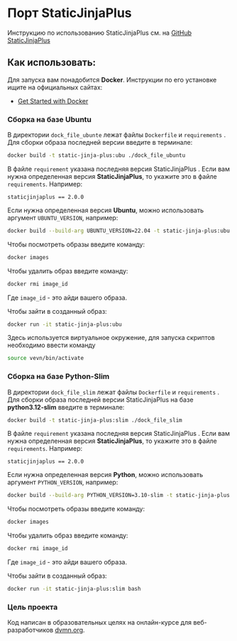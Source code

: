 # Порт StaticJinjaPlus

Инструкцию по использованию StaticJinjaPlus см. на [GitHub StaticJinjaPlus](https://github.com/MrDave/StaticJinjaPlus/tree/main)

## Как использовать:
Для запуска вам понадобится **Docker**. Инструкции по его установке ищите на официальных сайтах:

- [Get Started with Docker](https://www.docker.com/get-started/)
### Сборка на базе Ubuntu
В директории `dock_file_ubunte` лежат файлы `Dockerfile` и `requirements` .
Для сборки образа последней версии введите в терминале:
```bash
docker build -t static-jinja-plus:ubu ./dock_file_ubuntu
```
В файле `requirement` указана последняя версия StaticJinjaPlus . 
Если вам нужна определенная версия **StaticJinjaPlus**, то укажите это в файле `requirements`. Например:
```requirements
staticjinjaplus == 2.0.0
```
Если нужна определенная версия **Ubuntu**, можно использовать аргумент  `UBUNTU_VERSION`, например:
```bash
docker build --build-arg UBUNTU_VERSION=22.04 -t static-jinja-plus:ubu ./dock_file_ubuntu
```
Чтобы посмотреть образы введите команду:
```bash
docker images
```
Чтобы удалить образ введите команду:
```bash
docker rmi image_id
```
Где `image_id` - это айди вашего образа.

Чтобы зайти в созданный образ:
```bash
docker run -it static-jinja-plus:ubu
```
Здесь используется виртуальное окружение, для запуска скриптов необходимо ввести команду
```bash
source vevn/bin/activate
```

### Сборка на базе Python-Slim
В директории `dock_file_slim` лежат файлы `Dockerfile` и `requirements` .
Для сборки образа последней версии StaticJinjaPlus на базе **python3.12-slim** введите в терминале:
```bash
docker build -t static-jinja-plus:slim ./dock_file_slim
```
В файле `requirement` указана последняя версия StaticJinjaPlus . 
Если вам нужна определенная версия **StaticJinjaPlus**, то укажите это в файле `requirements`. Например:
```requirements
staticjinjaplus == 2.0.0
```
Если нужна определенная версия **Python**, можно использовать аргумент  `PYTHON_VERSION`, например:
```bash
docker build --build-arg PYTHON_VERSION=3.10-slim -t static-jinja-plus:slim ./dock_file_slim
```

Чтобы посмотреть образы введите команду:
```bash
docker images
```
Чтобы удалить образ введите команду:
```bash
docker rmi image_id
```
Где `image_id` - это айди вашего образа.

Чтобы зайти в созданный образ:
```bash
docker run -it static-jinja-plus:slim bash
```

### Цель проекта

Код написан в образовательных целях на онлайн-курсе для веб-разработчиков [dvmn.org](https://dvmn.org/).


